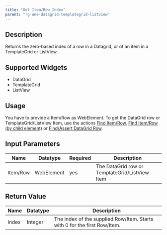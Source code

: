 ```yaml
---
title: "Get Item/Row Index"
parent: "rg-one-datagrid-templategrid-listview"
---
```


## Description

Returns the zero-based index of a row in a Datagrid, or of an item in a TemplateGrid or ListView.

## Supported Widgets

 + DataGrid
 + TemplateGrid
 + ListView

## Usage

You have to provide a Item/Row as WebElement. To get the DataGrid row or TemplateGrid/ListView Item, use the actions [Find Item/Row](rg-one-find-itemrow), [Find Item/Row (by child element)](rg-one-find-itemrow-by-child) or [Find/Assert DataGrid Row](rg-one-findassert-datagrid-row).    

## Input Parameters

Name | Datatype | Required| Description
--- | --- | --- | ---
Item/Row | WebElement |yes| The DataGrid row or TemplateGrid/ListView Item

## Return Value

Name | Datatype | Description
--- | --- | ---
Index | Integer | The index of the supplied Row/Item. Starts with 0 for the first Row/Item.
